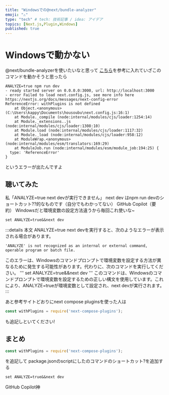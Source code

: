 ```yaml
---
title: "Windowsでの@next/bundle-analyzer"
emoji: "⚠"
type: "tech" # tech: 技術記事 / idea: アイデア
topics: [Next.js,Plugin,Windows]
published: true
---
```

# Windowsで動かない
@next/bundle-analyzerを使いたいなと思って
[こちら](https://zenn.dev/shimakaze_soft/scraps/8fcc0e9508fec9)を参考に入れていざこのコマンドを動かそうと思ったら
```
ANALYZE=true npm run dev
- ready started server on 0.0.0.0:3000, url: http://localhost:3000
- error Failed to load next.config.js, see more info here https://nextjs.org/docs/messages/next-config-error
ReferenceError: withPlugins is not defined
    at Object.<anonymous> (C:\Users\kappy\Documents\housoubu\next.config.js:16:1)
    at Module._compile (node:internal/modules/cjs/loader:1254:14)
    at Module._extensions..js (node:internal/modules/cjs/loader:1308:10)
    at Module.load (node:internal/modules/cjs/loader:1117:32)
    at Module._load (node:internal/modules/cjs/loader:958:12)
    at ModuleWrap.<anonymous> (node:internal/modules/esm/translators:169:29)
    at ModuleJob.run (node:internal/modules/esm/module_job:194:25) {
  type: 'ReferenceError'
}
```
というエラーが出たんですよ

## 聴いてみた
私「ANALYZE=true next devが実行できません」
next dev はnpm run devのショートカット??的なものです（自分でもわかってない）
GitHub Copilot（要約）
Windowsだと環境変数の設定方法違うから毎回これ使いな~
```
set ANALYZE=true&&next dev
```
:::details 本文
ANALYZE=true next devを実行すると、次のようなエラーが表示される場合があります。
```
'ANALYZE' is not recognized as an internal or external command, operable program or batch file.
```
このエラーは、Windowsのコマンドプロンプトで環境変数を設定する方法が異なるために発生する可能性があります。代わりに、次のコマンドを実行してください。
'''
set ANALYZE=true&&next dev
'''
このコマンドは、Windowsのコマンドプロンプトで環境変数を設定するための正しい構文を使用しています。これにより、ANALYZE=trueが環境変数として設定され、next devが実行されます。
:::

あと参考サイトどおりにnext compose pluginsを使った人は
```js next.config.js
const withPlugins = require('next-compose-plugins');
```
も追記しといてください!

## まとめ
```js next.config.js
const withPlugins = require('next-compose-plugins');
```
を追記して
package.jsonのscriptにしたのコマンドのショートカット?を追加する
```
set ANALYZE=true&&next dev
```
GitHub Copilot神